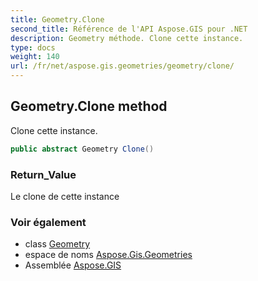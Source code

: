 ```yaml
---
title: Geometry.Clone
second_title: Référence de l'API Aspose.GIS pour .NET
description: Geometry méthode. Clone cette instance.
type: docs
weight: 140
url: /fr/net/aspose.gis.geometries/geometry/clone/
---
```

## Geometry.Clone method

Clone cette instance.

```csharp
public abstract Geometry Clone()
```

### Return_Value

Le clone de cette instance

### Voir également

* class [Geometry](../)
* espace de noms [Aspose.Gis.Geometries](../../geometry/)
* Assemblée [Aspose.GIS](../../../)


